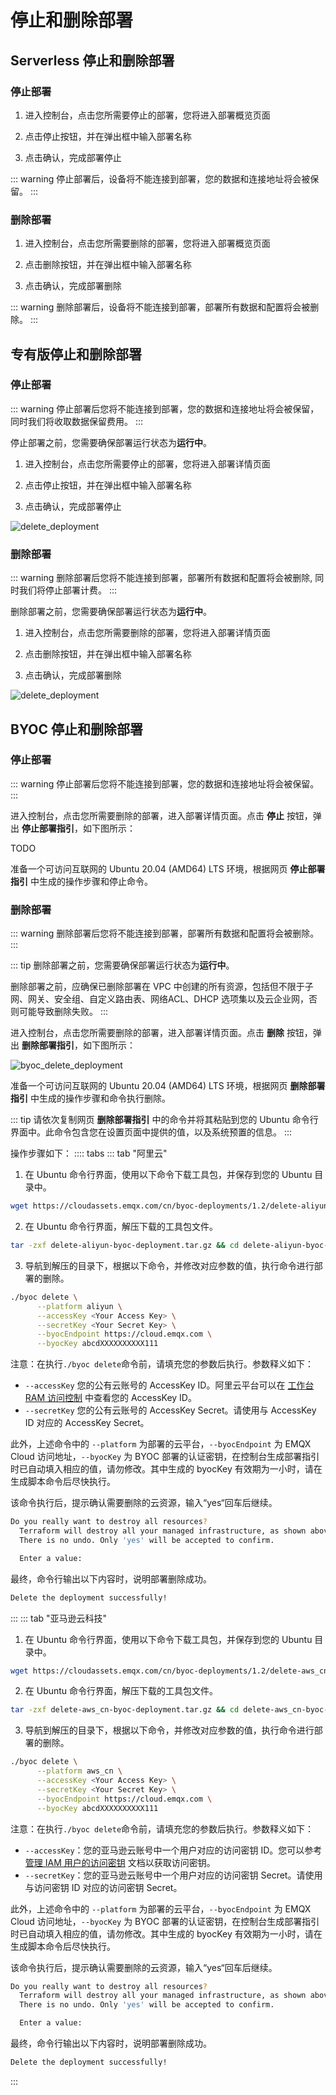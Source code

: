# 停止和删除部署


## Serverless 停止和删除部署

### 停止部署

1. 进入控制台，点击您所需要停止的部署，您将进入部署概览页面

2. 点击停止按钮，并在弹出框中输入部署名称

3. 点击确认，完成部署停止

::: warning
停止部署后，设备将不能连接到部署，您的数据和连接地址将会被保留。
:::


### 删除部署

1. 进入控制台，点击您所需要删除的部署，您将进入部署概览页面

2. 点击删除按钮，并在弹出框中输入部署名称

3. 点击确认，完成部署删除


::: warning
删除部署后，设备将不能连接到部署，部署所有数据和配置将会被删除。
:::


## 专有版停止和删除部署


### 停止部署
::: warning
停止部署后您将不能连接到部署，您的数据和连接地址将会被保留，同时我们将收取数据保留费用。
:::
   
停止部署之前，您需要确保部署运行状态为**运行中**。

1. 进入控制台，点击您所需要停止的部署，您将进入部署详情页面

2. 点击停止按钮，并在弹出框中输入部署名称

3. 点击确认，完成部署停止

![delete_deployment](./_assets/stop_deployment.png)


### 删除部署
::: warning
删除部署后您将不能连接到部署，部署所有数据和配置将会被删除, 同时我们将停止部署计费。
:::

删除部署之前，您需要确保部署运行状态为**运行中**。

1. 进入控制台，点击您所需要删除的部署，您将进入部署详情页面

2. 点击删除按钮，并在弹出框中输入部署名称

3. 点击确认，完成部署删除

![delete_deployment](./_assets/delete_deployment.png)


## BYOC 停止和删除部署


### 停止部署
::: warning
停止部署后您将不能连接到部署，您的数据和连接地址将会被保留。
:::

进入控制台，点击您所需要删除的部署，进入部署详情页面。点击 **停止** 按钮，弹出 **停止部署指引**，如下图所示：

TODO

准备一个可访问互联网的 Ubuntu 20.04 (AMD64) LTS 环境，根据网页 **停止部署指引** 中生成的操作步骤和停止命令。





### 删除部署
::: warning
删除部署后您将不能连接到部署，部署所有数据和配置将会被删除。
:::

::: tip
删除部署之前，您需要确保部署运行状态为**运行中**。

删除部署之前，应确保已删除部署在 VPC 中创建的所有资源，包括但不限于子网、网关、安全组、自定义路由表、网络ACL、DHCP 选项集以及云企业网，否则可能导致删除失败。
:::

进入控制台，点击您所需要删除的部署，进入部署详情页面。点击 **删除** 按钮，弹出 **删除部署指引**，如下图所示：

![byoc_delete_deployment](./_assets/byoc_delete_deployment.png)

准备一个可访问互联网的 Ubuntu 20.04 (AMD64) LTS 环境，根据网页 **删除部署指引** 中生成的操作步骤和命令执行删除。

::: tip
请依次复制网页 **删除部署指引** 中的命令并将其粘贴到您的 Ubuntu 命令行界面中。此命令包含您在设置页面中提供的值，以及系统预置的信息。
:::

操作步骤如下：
:::: tabs
::: tab "阿里云"
1. 在 Ubuntu 命令行界面，使用以下命令下载工具包，并保存到您的 Ubuntu 目录中。
```bash
wget https://cloudassets.emqx.com/cn/byoc-deployments/1.2/delete-aliyun-byoc-deployment.tar.gz
```

2. 在 Ubuntu 命令行界面，解压下载的工具包文件。
```bash
tar -zxf delete-aliyun-byoc-deployment.tar.gz && cd delete-aliyun-byoc-deployment
```

3. 导航到解压的目录下，根据以下命令，并修改对应参数的值，执行命令进行部署的删除。
```bash
./byoc delete \
      --platform aliyun \
      --accessKey <Your Access Key> \
      --secretKey <Your Secret Key> \
      --byocEndpoint https://cloud.emqx.com \
      --byocKey abcdXXXXXXXXXX111
```
注意：在执行`./byoc delete`命令前，请填充您的参数后执行。参数释义如下：

- `--accessKey` 您的公有云账号的 AccessKey ID。阿里云平台可以在 [工作台 RAM 访问控制](https://ram.console.aliyun.com/manage/ak) 中查看您的 AccessKey ID。
- `--secretKey` 您的公有云账号的 AccessKey Secret。请使用与 AccessKey ID 对应的 AccessKey Secret。

此外，上述命令中的 `--platform` 为部署的云平台，`--byocEndpoint` 为 EMQX Cloud 访问地址，`--byocKey` 为 BYOC 部署的认证密钥，在控制台生成部署指引时已自动填入相应的值，请勿修改。其中生成的 byocKey 有效期为一小时，请在生成脚本命令后尽快执行。

该命令执行后，提示确认需要删除的云资源，输入“yes“回车后继续。

```bash
Do you really want to destroy all resources?
  Terraform will destroy all your managed infrastructure, as shown above.
  There is no undo. Only 'yes' will be accepted to confirm.

  Enter a value: 
```
最终，命令行输出以下内容时，说明部署删除成功。
```bash
Delete the deployment successfully!
```
:::
::: tab "亚马逊云科技"
1. 在 Ubuntu 命令行界面，使用以下命令下载工具包，并保存到您的 Ubuntu 目录中。
```bash
wget https://cloudassets.emqx.com/cn/byoc-deployments/1.2/delete-aws_cn-byoc-deployment.tar.gz
```

2. 在 Ubuntu 命令行界面，解压下载的工具包文件。
```bash
tar -zxf delete-aws_cn-byoc-deployment.tar.gz && cd delete-aws_cn-byoc-deployment
```

3. 导航到解压的目录下，根据以下命令，并修改对应参数的值，执行命令进行部署的删除。
```bash
./byoc delete \
      --platform aws_cn \
      --accessKey <Your Access Key> \
      --secretKey <Your Secret Key> \
      --byocEndpoint https://cloud.emqx.com \
      --byocKey abcdXXXXXXXXXX111
```
注意：在执行`./byoc delete`命令前，请填充您的参数后执行。参数释义如下：

- `--accessKey`：您的亚马逊云账号中一个用户对应的访问密钥 ID。您可以参考 [管理 IAM 用户的访问密钥](https://docs.amazonaws.cn/IAM/latest/UserGuide/id_credentials_access-keys.html) 文档以获取访问密钥。
- `--secretKey`：您的亚马逊云账号中一个用户对应的访问密钥 Secret。请使用与访问密钥 ID 对应的访问密钥 Secret。

此外，上述命令中的 `--platform` 为部署的云平台，`--byocEndpoint` 为 EMQX Cloud 访问地址，`--byocKey` 为 BYOC 部署的认证密钥，在控制台生成部署指引时已自动填入相应的值，请勿修改。其中生成的 byocKey 有效期为一小时，请在生成脚本命令后尽快执行。

该命令执行后，提示确认需要删除的云资源，输入“yes“回车后继续。

```bash
Do you really want to destroy all resources?
  Terraform will destroy all your managed infrastructure, as shown above.
  There is no undo. Only 'yes' will be accepted to confirm.

  Enter a value: 
```
最终，命令行输出以下内容时，说明部署删除成功。
```bash
Delete the deployment successfully!
```
:::





